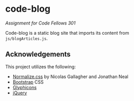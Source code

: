 # code-blog
_Assignment for Code Fellows 301_

Code-blog is a static blog site that imports its content from `js/blogArticles.js`.

## Acknowledgements
This project utilizes the following: 
- [Normalize.css](http://necolas.github.io/normalize.css/) by Nicolas Gallagher and Jonathan Neal
- [Bootstrap](http://getbootstrap.com/) CSS
- [Glyphicons](http://glyphicons.com/)
- [jQuery](http://jquery.com/)
